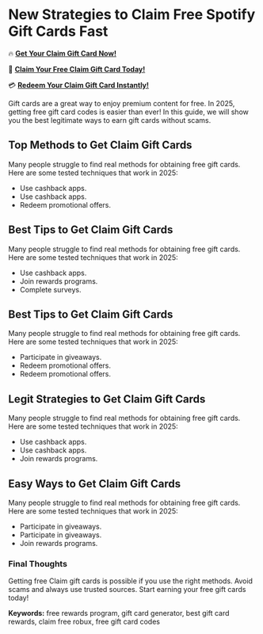 # New Strategies to Claim Free Spotify Gift Cards Fast

🔥 **[Get Your Claim Gift Card Now!](https://www.apkhub.site/)**  

🎁 **[Claim Your Free Claim Gift Card Today!](https://www.apkhub.site/)**  

💳 **[Redeem Your Claim Gift Card Instantly!](https://www.apkhub.site/)**  

Gift cards are a great way to enjoy premium content for free. In 2025, getting free gift card codes is easier than ever! In this guide, we will show you the best legitimate ways to earn gift cards without scams.

## Top Methods to Get Claim Gift Cards

Many people struggle to find real methods for obtaining free gift cards. Here are some tested techniques that work in 2025:

- Use cashback apps.
- Use cashback apps.
- Redeem promotional offers.

## Best Tips to Get Claim Gift Cards

Many people struggle to find real methods for obtaining free gift cards. Here are some tested techniques that work in 2025:

- Use cashback apps.
- Join rewards programs.
- Complete surveys.

## Best Tips to Get Claim Gift Cards

Many people struggle to find real methods for obtaining free gift cards. Here are some tested techniques that work in 2025:

- Participate in giveaways.
- Redeem promotional offers.
- Redeem promotional offers.

## Legit Strategies to Get Claim Gift Cards

Many people struggle to find real methods for obtaining free gift cards. Here are some tested techniques that work in 2025:

- Use cashback apps.
- Use cashback apps.
- Join rewards programs.

## Easy Ways to Get Claim Gift Cards

Many people struggle to find real methods for obtaining free gift cards. Here are some tested techniques that work in 2025:

- Participate in giveaways.
- Participate in giveaways.
- Join rewards programs.

### Final Thoughts

Getting free Claim gift cards is possible if you use the right methods. Avoid scams and always use trusted sources. Start earning your free gift cards today!

**Keywords:** free rewards program, gift card generator, best gift card rewards, claim free robux, free gift card codes
